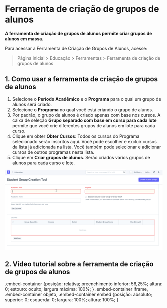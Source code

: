 # Ferramenta de criação de grupos de alunos



**A ferramenta de criação de grupos de alunos permite criar grupos de alunos em massa.**


Para acessar a Ferramenta de Criação de Grupos de Alunos, acesse:


> Página inicial > Educação > Ferramentas > Ferramenta de criação de grupos de alunos


## 1. Como usar a ferramenta de criação de grupos de alunos


1. Selecione o **Período Acadêmico** e o **Programa** para o qual um grupo de alunos será criado.
2. Selecione o **Programa** no qual você está criando o grupo de alunos.
3. Por padrão, o grupo de alunos é criado apenas com base nos cursos. A caixa de seleção **Grupo separado com base em curso para cada lote** permite que você crie diferentes grupos de alunos em lote para cada curso.
4. Clique em obter **Obter Cursos**: Todos os cursos do Programa selecionado serão inscritos aqui. Você pode escolher e excluir cursos da lista já adicionada na lista. Você também pode selecionar e adicionar cursos de outros programas nesta lista.
5. Clique em **Criar grupos de alunos**. Serão criados vários grupos de alunos para cada curso e lote.


![Ferramenta de criação de grupo de alunos](/files/education-student-group-creation-tool.gif)


## 2. Vídeo tutorial sobre a ferramenta de criação de grupos de alunos



.embed-container {posição: relativa; preenchimento inferior: 56,25%; altura: 0; estouro: oculto; largura máxima: 100%; } .embed-container iframe, .embed-container objeto, .embed-container embed {posição: absoluto; superior: 0; esquerda: 0; largura: 100%; altura: 100%; }
 






